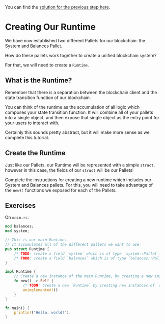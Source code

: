 You can find the [solution for the previous step here](https://gist.github.com/nomadbitcoin/4d41571e1155cb262c116e88b185bcd3).

# Creating Our Runtime

We have now established two different Pallets for our blockchain: the System and Balances Pallet.

How do these pallets work together to create a unified blockchain system?

For that, we will need to create a `Runtime`.

## What is the Runtime?

Remember that there is a separation between the blockchain client and the state transition function of our blockchain.

You can think of the runtime as the accumulation of all logic which composes your state transition function. It will combine all of your pallets into a single object, and then expose that single object as the entry point for your users to interact with.

Certainly this sounds pretty abstract, but it will make more sense as we complete this tutorial.

## Create the Runtime

Just like our Pallets, our Runtime will be represented with a simple `struct`, however in this case, the fields of our `struct` will be our Pallets!

Complete the instructions for creating a new runtime which includes our System and Balances pallets. For this, you will need to take advantage of the `new()` functions we exposed for each of the Pallets.

## Exercises

On `main.rs`:

```rust
mod balances;
mod system;

// This is our main Runtime.
// It accumulates all of the different pallets we want to use.
pub struct Runtime {
	/* TODO: create a field `system` which is of type `system::Pallet`. */
	/* TODO: create a field `balances` which is of type `balances::Pallet`. */
}

impl Runtime {
	// Create a new instance of the main Runtime, by creating a new instance of each pallet.
	fn new() -> Self {
		/* TODO: Create a new `Runtime` by creating new instances of `system` and `balances`. */
		unimplemented!()
	}
}

fn main() {
	println!("Hello, world!");
}
```